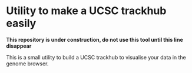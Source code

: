 # Utility to make a UCSC trackhub easily

**This repository is under construction, do not use this tool until this line disappear**

This is a small utility to build a UCSC trackhub to visualise your data in the genome browser.
